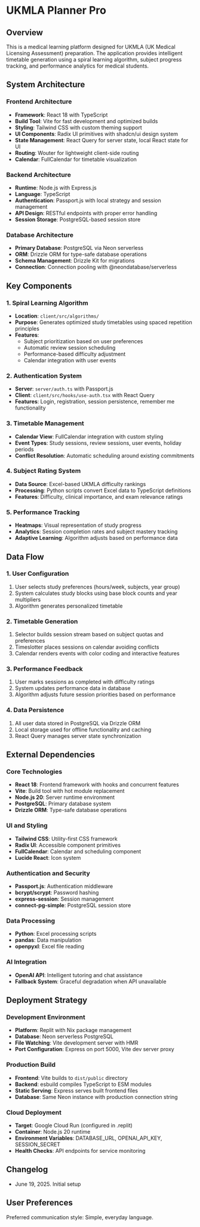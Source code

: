 # UKMLA Planner Pro

## Overview

This is a medical learning platform designed for UKMLA (UK Medical Licensing Assessment) preparation. The application provides intelligent timetable generation using a spiral learning algorithm, subject progress tracking, and performance analytics for medical students.

## System Architecture

### Frontend Architecture
- **Framework**: React 18 with TypeScript
- **Build Tool**: Vite for fast development and optimized builds
- **Styling**: Tailwind CSS with custom theming support
- **UI Components**: Radix UI primitives with shadcn/ui design system
- **State Management**: React Query for server state, local React state for UI
- **Routing**: Wouter for lightweight client-side routing
- **Calendar**: FullCalendar for timetable visualization

### Backend Architecture
- **Runtime**: Node.js with Express.js
- **Language**: TypeScript
- **Authentication**: Passport.js with local strategy and session management
- **API Design**: RESTful endpoints with proper error handling
- **Session Storage**: PostgreSQL-based session store

### Database Architecture
- **Primary Database**: PostgreSQL via Neon serverless
- **ORM**: Drizzle ORM for type-safe database operations
- **Schema Management**: Drizzle Kit for migrations
- **Connection**: Connection pooling with @neondatabase/serverless

## Key Components

### 1. Spiral Learning Algorithm
- **Location**: `client/src/algorithms/`
- **Purpose**: Generates optimized study timetables using spaced repetition principles
- **Features**:
  - Subject prioritization based on user preferences
  - Automatic review session scheduling
  - Performance-based difficulty adjustment
  - Calendar integration with user events

### 2. Authentication System
- **Server**: `server/auth.ts` with Passport.js
- **Client**: `client/src/hooks/use-auth.tsx` with React Query
- **Features**: Login, registration, session persistence, remember me functionality

### 3. Timetable Management
- **Calendar View**: FullCalendar integration with custom styling
- **Event Types**: Study sessions, review sessions, user events, holiday periods
- **Conflict Resolution**: Automatic scheduling around existing commitments

### 4. Subject Rating System
- **Data Source**: Excel-based UKMLA difficulty rankings
- **Processing**: Python scripts convert Excel data to TypeScript definitions
- **Features**: Difficulty, clinical importance, and exam relevance ratings

### 5. Performance Tracking
- **Heatmaps**: Visual representation of study progress
- **Analytics**: Session completion rates and subject mastery tracking
- **Adaptive Learning**: Algorithm adjusts based on performance data

## Data Flow

### 1. User Configuration
1. User selects study preferences (hours/week, subjects, year group)
2. System calculates study blocks using base block counts and year multipliers
3. Algorithm generates personalized timetable

### 2. Timetable Generation
1. Selector builds session stream based on subject quotas and preferences
2. Timeslotter places sessions on calendar avoiding conflicts
3. Calendar renders events with color coding and interactive features

### 3. Performance Feedback
1. User marks sessions as completed with difficulty ratings
2. System updates performance data in database
3. Algorithm adjusts future session priorities based on performance

### 4. Data Persistence
1. All user data stored in PostgreSQL via Drizzle ORM
2. Local storage used for offline functionality and caching
3. React Query manages server state synchronization

## External Dependencies

### Core Technologies
- **React 18**: Frontend framework with hooks and concurrent features
- **Vite**: Build tool with hot module replacement
- **Node.js 20**: Server runtime environment
- **PostgreSQL**: Primary database system
- **Drizzle ORM**: Type-safe database operations

### UI and Styling
- **Tailwind CSS**: Utility-first CSS framework
- **Radix UI**: Accessible component primitives
- **FullCalendar**: Calendar and scheduling component
- **Lucide React**: Icon system

### Authentication and Security
- **Passport.js**: Authentication middleware
- **bcrypt/scrypt**: Password hashing
- **express-session**: Session management
- **connect-pg-simple**: PostgreSQL session store

### Data Processing
- **Python**: Excel processing scripts
- **pandas**: Data manipulation
- **openpyxl**: Excel file reading

### AI Integration
- **OpenAI API**: Intelligent tutoring and chat assistance
- **Fallback System**: Graceful degradation when API unavailable

## Deployment Strategy

### Development Environment
- **Platform**: Replit with Nix package management
- **Database**: Neon serverless PostgreSQL
- **File Watching**: Vite development server with HMR
- **Port Configuration**: Express on port 5000, Vite dev server proxy

### Production Build
- **Frontend**: Vite builds to `dist/public` directory
- **Backend**: esbuild compiles TypeScript to ESM modules
- **Static Serving**: Express serves built frontend files
- **Database**: Same Neon instance with production connection string

### Cloud Deployment
- **Target**: Google Cloud Run (configured in .replit)
- **Container**: Node.js 20 runtime
- **Environment Variables**: DATABASE_URL, OPENAI_API_KEY, SESSION_SECRET
- **Health Checks**: API endpoints for service monitoring

## Changelog

- June 19, 2025. Initial setup

## User Preferences

Preferred communication style: Simple, everyday language.